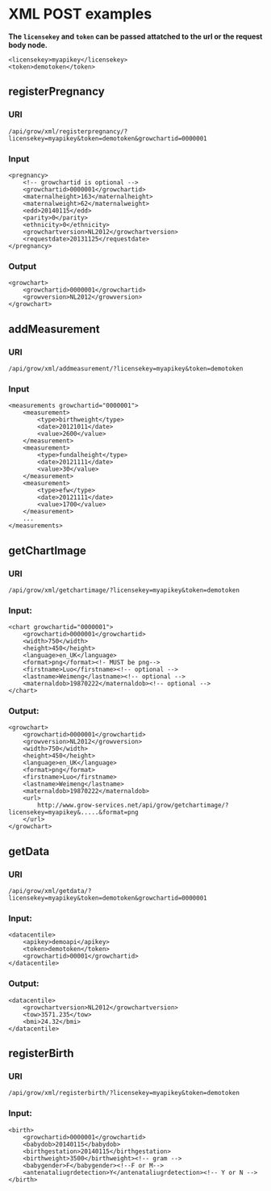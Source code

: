 # XML POST examples

**The `licensekey` and `token` can be passed attatched to the url or the request body node.**

    <licensekey>myapikey</licensekey>
    <token>demotoken</token>

## registerPregnancy

### URI
    
    /api/grow/xml/registerpregnancy/?licensekey=myapikey&token=demotoken&growchartid=0000001

### Input

    <pregnancy>
        <!-- growchartid is optional -->
        <growchartid>0000001</growchartid>
        <maternalheight>163</maternalheight>
        <maternalweight>62</maternalweight>
        <edd>20140115</edd>
        <parity>0</parity>
        <ethnicity>0</ethnicity>
        <growchartversion>NL2012</growchartversion> 
        <requestdate>20131125</requestdate>
    </pregnancy>

### Output

    <growchart>
        <growchartid>0000001</growchartid>
        <growversion>NL2012</growversion>
    </growchart>

## addMeasurement

### URI
    
    /api/grow/xml/addmeasurement/?licensekey=myapikey&token=demotoken

### Input

    <measurements growchartid="0000001">
        <measurement>
            <type>birthweight</type>
            <date>20121011</date>
            <value>2600</value>
        </measurement>
        <measurement>
            <type>fundalheight</type>
            <date>20121111</date>
            <value>30</value>
        </measurement>
        <measurement>
            <type>efw</type>
            <date>20121111</date>
            <value>1700</value>
        </measurement>
        ...
    </measurements>

## getChartImage

### URI
    
    /api/grow/xml/getchartimage/?licensekey=myapikey&token=demotoken

### Input:

    <chart growchartid="0000001">
        <growchartid>0000001</growchartid>
        <width>750</width>
        <height>450</height>
        <language>en_UK</language>
        <format>png</format><!- MUST be png-->
        <firstname>Luo</firstname><!-- optional -->
        <lastname>Weimeng</lastname><!-- optional -->
        <maternaldob>19870222</maternaldob><!-- optional -->
    </chart>

### Output:

    <growchart>
        <growchartid>0000001</growchartid>
        <growversion>NL2012</growversion>
        <width>750</width>
        <height>450</height>
        <language>en_UK</language>
        <format>png</format>
        <firstname>Luo</firstname>
        <lastname>Weimeng</lastname>
        <maternaldob>19870222</maternaldob>
        <url>
            http://www.grow-services.net/api/grow/getchartimage/?licensekey=myapikey&.....&format=png
        </url>
    </growchart>

## getData

### URI
    
    /api/grow/xml/getdata/?licensekey=myapikey&token=demotoken&growchartid=0000001
    
### Input:

    <datacentile>
        <apikey>demoapi</apikey>
        <token>demotoken</token>
        <growchartid>00001</growchartid>
    </datacentile>

### Output:

    <datacentile>
        <growchartversion>NL2012</growchartversion>
        <tow>3571.235</tow>
        <bmi>24.32</bmi>
    </datacentile>


## registerBirth

### URI
    
    /api/grow/xml/registerbirth/?licensekey=myapikey&token=demotoken


### Input:

    <birth>
        <growchartid>0000001</growchartid>
        <babydob>20140115</babydob>
        <birthgestation>20140115</birthgestation>
        <birthweight>3500</birthweight><!-- gram -->
        <babygender>F</babygender><!--F or M-->
        <antenataliugrdetection>Y</antenataliugrdetection><!-- Y or N -->
    </birth>
